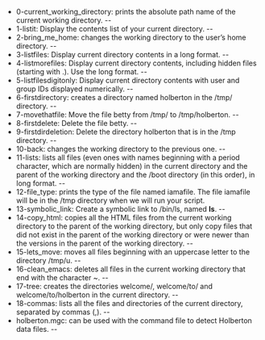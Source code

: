 * 0-current_working_directory: prints the absolute path name of the current working directory. --
* 1-listit: Display the contents list of your current directory. --
* 2-bring_me_home: changes the working directory to the user’s home directory. -- 
* 3-listfiles: Display current directory contents in a long format. --
* 4-listmorefiles: Display current directory contents, including hidden files (starting with .). Use the long format. --
* 5-listfilesdigitonly: Display current directory contents with user and group IDs displayed numerically. --
* 6-firstdirectory: creates a directory named holberton in the /tmp/ directory. --
* 7-movethatfile: Move the file betty from /tmp/ to /tmp/holberton. --
* 8-firstdelete: Delete the file betty. --
* 9-firstdirdeletion: Delete the directory holberton that is in the /tmp directory. --
* 10-back: changes the working directory to the previous one. --
* 11-lists: lists all files (even ones with names beginning with a period character, which are normally hidden) in the current directory and the parent of the working directory and the /boot directory (in this order), in long format. --
* 12-file_type: prints the type of the file named iamafile. The file iamafile will be in the /tmp directory when we will run your script.
* 13-symbolic_link: Create a symbolic link to /bin/ls, named __ls__. --
* 14-copy_html: copies all the HTML files from the current working directory to the parent of the working directory, but only copy files that did not exist in the parent of the working directory or were newer than the versions in the parent of the working directory. --
* 15-lets_move: moves all files beginning with an uppercase letter to the directory /tmp/u. --
* 16-clean_emacs: deletes all files in the current working directory that end with the character ~. --
* 17-tree: creates the directories welcome/, welcome/to/ and welcome/to/holberton in the current directory. --
* 18-commas: lists all the files and directories of the current directory, separated by commas (,). --
* holberton.mgc: can be used with the command file to detect Holberton data files. --
